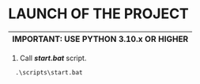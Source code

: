 # LAUNCH OF THE PROJECT

| IMPORTANT: USE PYTHON 3.10.x OR HIGHER |
| --- |

1. Call ***start.bat*** script.

```shell
  .\scripts\start.bat
```
